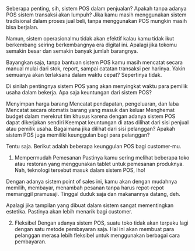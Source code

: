Seberapa penting, sih, sistem POS dalam penjualan? Apakah tanpa adanya POS sistem transaksi akan lumpuh? Jika kamu masih menggunakan sistem tradisional dalam proses jual beli, tanpa menggunakan POS mungkin masih bisa berjalan.

Namun, sistem operasionalmu tidak akan efektif kalau kamu tidak ikut berkembang seiring berkembangnya era digital ini. Apalagi jika tokomu semakin besar dan semakin banyak jumlah barangnya.

Bayangkan saja, tanpa bantuan sistem POS kamu masih mencatat secara manual mulai dari stok, report, sampai catatan transaksi per harinya. Yakin semuanya akan terlaksana dalam waktu cepat? Sepertinya tidak.

Di sinilah pentingnya sistem POS yang akan menyingkat waktu para pemilik usaha dalam bekerja. Apa saja keuntungan dari sistem POS?

Menyimpan harga barang
Mencatat pendapatan, pengeluaran, dan laba
Mencatat secara otomatis barang yang masuk dan keluar
Menghemat budget dalam merekrut tim khusus karena dengan adanya sistem POS dapat dikerjakan sendiri
Keempat keuntungan di atas dilihat dari sisi penjual atau pemilik usaha. Bagaimana jika dilihat dari sisi pelanggan? Apakah sistem POS juga memiliki keunggulan bagi para pelanggan?

Tentu saja. Berikut adalah beberapa keunggulan POS bagi customer-mu.

1. Mempermudah Pemesanan
Pastinya kamu sering melihat beberapa toko atau restoran yang menggunakan tablet untuk pemesanan produknya. Nah, teknologi tersebut masuk dalam sistem POS, lho!

Dengan adanya sistem point of sales ini, kamu akan dengan mudahnya memilih, membayar, menambah pesanan tanpa harus repot-repot memanggil pramusaji. Tinggal duduk saja dan makanannya datang, deh.

Apalagi jika tampilan yang dibuat dalam sistem sangat mementingkan estetika. Pastinya akan lebih menarik bagi customer.

2. Fleksibel
Dengan adanya sistem POS, suatu toko tidak akan terpaku lagi dengan satu metode pembayaran saja. Hal ini akan membuat para pelanggan merasa lebih fleksibel untuk menggunakan berbagai cara pembayaran.
